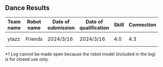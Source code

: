 ## Dance Results

|  Team name       | Robot name     | Date of submission | Date of qualification | Skill | Connection | Expression | Choregrapy | Music sync | Realtime-factor| Comment                   | Materials |
| ----             | ----           | ----               | ----                  | ----  | ----       | ----       | ----       | ----       | ----           | ----                      | ----      |
|  ytazz           | Friends        | 2024/3/16          | 2024/3/16             | 4.0   | 4.3        | 3.6        | 3.6        | 4.1        | 2.33           | *1 | [video](https://drive.google.com/file/d/1iLLEUgY5hOV3E0-D0rSBqhtlbPiCqhqC/view?usp=sharing)  [slides](https://drive.google.com/file/d/1uOytJrLNLfVDfQS_KCCu5wSJKU-QWV04/view?usp=sharing) |

*1 Log cannot be made open because the robot model (included in the log) is for closed use only.
